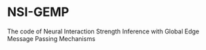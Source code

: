 # NSI-GEMP
The code of Neural Interaction Strength Inference with Global Edge Message Passing Mechanisms
